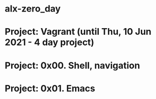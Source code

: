 # alx-zero_day

# Project: Vagrant (until Thu, 10 Jun 2021 - 4 day project)
# Project: 0x00. Shell, navigation
# Project: 0x01. Emacs